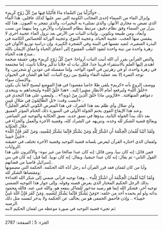 ------------------------------------------------------------------------

«وَأَنْزَلْنا مِنَ السَّماءِ ماءً فَأَنْبَتْنا فِيها مِنْ كُلِّ زَوْجٍ كَرِيمٍ» ..  
وإنزال الماء من السماء إحدى العجائب الكونية التي نمر عليها كذلك غافلين.
هذا الماء الذي تفيض به مجاري الأنهار، والذي تمتلىء به البحيرات، والذي
تتفجر به العيون.. هذا كله ينزل من السماء وفق نظام دقيق، مرتبط بنظام
السماوات والأرض، وما بينهما من نسب وأبعاد، ومن طبيعة وتكوين.. وإنبات
النبات من الأرض بعد نزول الماء عجيبة أخرى لا ينقضي منها العجب. عجيبة
الحياة، وعجيبة التنوع، وعجيبة الوراثة للخصائص الكامنة في البذرة الصغيرة،
لتعيد نفسها في النبتة وفي الشجرة الكبيرة. وإن دراسة توزيع الألوان في
زهرة واحدة من نبتة واحدة لتقود القلب المفتوح إلى أعماق الحياة وأعماق
الإيمان بالله مبدع هذه الحياة..  
والنص القرآني يقرر أن الله أنبت النبات أزواجا: «مِنْ كُلِّ زَوْجٍ كَرِيمٍ» وهي
حقيقة ضخمة اهتدى إليها العلم بالاستقراء قريبا جدا. فكل نبات له خلايا
تذكير وخلايا تأنيث، إما مجتمعة في زهرة واحدة، أو في زهرتين في العود
الواحد، وإما منفصلة في عودين أو شجرتين، ولا توجد الثمرة إلا بعد عملية
التقاء وتلقيح بين زوج النبات، كما هو الشأن في الحيوان والإنسان سواء.  
ووصف الزوج بأنه «كريم» يلقي ظلا خاصا مقصودا في هذا الموضع ليصبح لائقا
بأن يكون «خَلْقُ اللَّهِ» وليرفعه أمام الأنظار مشيرا إليه.. «هذا خَلْقُ اللَّهِ»
وليتحداهم به ويتحدى دعواهم المتهافتة.. «فَأَرُونِي ماذا خَلَقَ الَّذِينَ مِنْ دُونِهِ؟»
.. وليعقب على هذا التحدي في أنسب وقت: «بَلِ الظَّالِمُونَ فِي ضَلالٍ مُبِينٍ» ..  
وأي ضلال وأي ظلم بعد هذا الشرك، في هذا المعرض الكوني الباهر الجليل؟  
وعند هذا الإيقاع القوي يختم الجولة الأولى في السورة ذلك الختام المؤثر
العميق.  
بعد ذلك يبدأ الجولة الثانية. يبدؤها في نسق جديد. نسق الحكاية والتوجيه
غير المباشر. ويعالج قضية الشكر لله وحده، وتنزيهه عن الشرك كله، وقضية
الآخرة والعمل والجزاء في خلال الحكاية.  
«وَلَقَدْ آتَيْنا لُقْمانَ الْحِكْمَةَ أَنِ اشْكُرْ لِلَّهِ وَمَنْ يَشْكُرْ فَإِنَّما يَشْكُرُ لِنَفْسِهِ، وَمَنْ كَفَرَ
فَإِنَّ اللَّهَ غَنِيٌّ حَمِيدٌ» .  
ولقمان الذي اختاره القرآن ليعرض بلسانه قضية التوحيد وقضية الآخرة تختلف
في حقيقته الروايات:  
فمن قائل: إنه كان نبيا، ومن قائل: إنه كان عبدا صالحا من غير نبوة-
والأكثرون على هذا القول الثاني- ثم يقال: إنه كان عبدا حبشيا، ويقال: إنه
كان نوبيا. كما قيل: إنه كان في بني إسرائيل قاضيا من قضاتهم..  
وأيا من كان لقمان فقد قرر القرآن أنه رجل آتاه الله الحكمة. الحكمة التي
مضمونها ومقتضاها الشكر لله:  
«وَلَقَدْ آتَيْنا لُقْمانَ الْحِكْمَةَ أَنِ اشْكُرْ لِلَّهِ» .. وهذا توجيه قرآني ضمني إلى شكر
الله اقتداء بذلك الرجل الحكيم المختار الذي يعرض قصته وقوله. وإلى جوار
هذا التوجيه الضمني توجيه آخر، فشكر الله إنما هو رصيد مذخور للشاكر ينفعه
هو، والله غني عنه. فالله محمود بذاته ولو لم يحمده أحد من خلقه: «وَمَنْ يَشْكُرْ
فَإِنَّما يَشْكُرُ لِنَفْسِهِ. وَمَنْ كَفَرَ فَإِنَّ اللَّهَ غَنِيٌّ حَمِيدٌ» .. وإذن فأحمق الحمقى هو من
يخالف عن الحكمة ولا يدخر لنفسه مثل ذلك الرصيد.  
ثم تجيء قضية التوحيد في صورة موعظة من لقمان الحكيم لابنه:

------------------------------------------------------------------------

الجزء: 5 ¦ الصفحة: 2787
